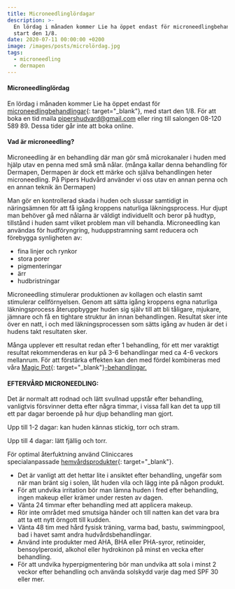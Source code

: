 ```yaml
---
title: Microneedlinglördagar
description: >-
  En lördag i månaden kommer Lie ha öppet endast för microneedlingbehandlingar,
  start den 1/8.
date: 2020-07-11 00:00:00 +0200
image: /images/posts/microlördag.jpg
tags:
  - microneedling
  - dermapen
---
```


#### Microneedlinglördag

En lördag i m&aring;naden kommer Lie ha öppet endast för [microneedlingbehandlingar](/microneedling/){: target="_blank"}, med start den 1/8. För att boka en tid maila [pipershudvard@gmail.com](mailto:pipershudvard@gmail.com) eller ring till salongen 08-120 589 89. Dessa tider g&aring;r inte att boka online.

#### Vad är microneedling?

Microneedling är en behandling där man gör sm&aring; microkanaler i huden med hjälp utav en penna med sm&aring; sm&aring; n&aring;lar. (m&aring;nga kallar denna behandling för Dermapen, Dermapen är dock ett märke och själva behandlingen heter microneedling. P&aring; Pipers Hudv&aring;rd använder vi oss utav en annan penna och en annan teknik än Dermapen)

Man gör en kontrollerad skada i huden och slussar samtidigt in näringsämnen för att f&aring; ig&aring;ng kroppens naturliga läkningsprocess. Hur djupt man behöver g&aring; med n&aring;larna är väldigt individuellt och beror p&aring; hudtyp, tillst&aring;nd i huden samt vilket problem man vill behandla. Microneedling kan användas för hudföryngring, huduppstramning samt reducera och förebygga synligheten av:

* fina linjer och rynkor
* stora porer
* pigmenteringar
* ärr
* hudbristningar

Microneedling stimulerar produktionen av kollagen och elastin samt stimulerar cellförnyelsen. Genom att sätta ig&aring;ng kroppens egna naturliga läkningsprocess &aring;teruppbygger huden sig själv till att bli t&aring;ligare, mjukare, jämnare och f&aring; en tightare struktur än innan behandlingen. Resultat sker inte över en natt, i och med läkningsprocessen som sätts ig&aring;ng av huden är det i hudens takt resultaten sker.&nbsp;

M&aring;nga upplever ett resultat redan efter 1 behandling, för ett mer varaktigt resultat rekommenderas en kur p&aring; 3-6 behandlingar med ca 4-6 veckors mellanrum. För att förstärka effekten kan den med fördel kombineras med v&aring;ra&nbsp;[Magic Pot](https://pipershudvard.com/ansiktsbehandlingar-magic-pot/){: target="_blank"}[\-behandlingar.](/ansiktsbehandlingar-magic-pot/)

#### EFTERV&Aring;RD MICRONEEDLING:

Det är normalt att rodnad och lätt svullnad uppst&aring;r efter behandling, vanligtvis försvinner detta efter n&aring;gra timmar, i vissa fall kan det ta upp till ett par dagar beroende p&aring; hur djup behandling man gjort.

Upp till 1-2 dagar: kan huden kännas stickig, torr och stram.

Upp till 4 dagar: lätt fjällig och torr.

För optimal &aring;terfuktning använd Cliniccares specialanpassade&nbsp;[hemv&aring;rdsprodukter](https://pipershudvard.com/produkter/){: target="_blank"}.

* Det är vanligt att det hettar lite i ansiktet efter behandling, ungefär som när man bränt sig i solen, l&aring;t huden vila och lägg inte p&aring; n&aring;gon produkt.
* För att undvika irritation bör man lämna huden i fred efter behandling, ingen makeup eller krämer under resten av dagen.
* Vänta 24 timmar efter behandling med att applicera makeup.
* Rör inte omr&aring;det med smutsiga händer och till natten kan det vara bra att ta ett nytt örngott till kudden.
* Vänta 48 tim med h&aring;rd fysisk träning, varma bad, bastu, swimmingpool, bad i havet samt andra hudv&aring;rdsbehandlingar.
* Använd inte produkter med AHA, BHA eller PHA-syror, retinoider, bensoylperoxid, alkohol eller hydrokinon p&aring; minst en vecka efter behandling.
* För att undvika hyperpigmentering bör man undvika att sola i minst 2 veckor efter behandling och använda solskydd varje dag med SPF 30 eller mer.

&nbsp;